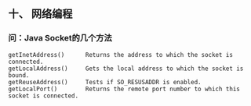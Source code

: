 ## 十、 网络编程

### 问：Java Socket的几个方法

	getInetAddress()      Returns the address to which the socket is connected.      
    getLocalAddress()     Gets the local address to which the socket is bound.      
    getReuseAddress()     Tests if SO_RESUSADDR is enabled.      
    getLocalPort()        Returns the remote port number to which this socket is connected.